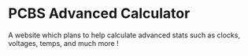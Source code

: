 # PCBS Advanced Calculator
 A website which plans to help calculate advanced stats such as clocks, voltages, temps, and much more !

